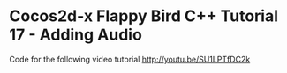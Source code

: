Cocos2d-x Flappy Bird C++ Tutorial 17 - Adding Audio
====================================================

Code for the following video tutorial http://youtu.be/SU1LPTfDC2k

